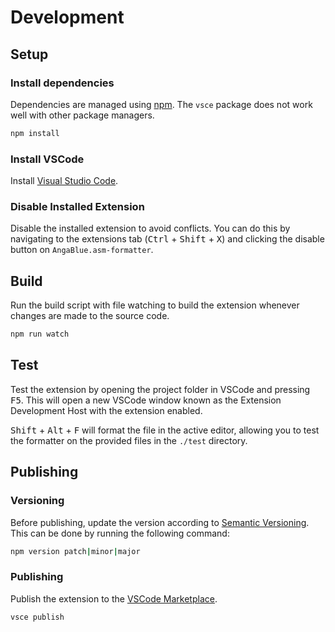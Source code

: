 # Development
## Setup
### Install dependencies
Dependencies are managed using [npm](https://www.npmjs.com/). The `vsce` package does not work well with other package managers.

```bash
npm install
```

### Install VSCode
Install [Visual Studio Code](https://code.visualstudio.com/).

### Disable Installed Extension
Disable the installed extension to avoid conflicts.  You can do this by navigating to the extensions tab (<kbd>Ctrl</kbd> + <kbd>Shift</kbd> + <kbd>X</kbd>) and clicking the disable button on `AngaBlue.asm-formatter`.

## Build
Run the build script with file watching to build the extension whenever changes are made to the source code.

```bash
npm run watch
```

## Test
Test the extension by opening the project folder in VSCode and pressing <kbd>F5</kbd>. This will open a new VSCode window known as the Extension Development Host with the extension enabled.

<kbd>Shift</kbd> + <kbd>Alt</kbd> + <kbd>F</kbd> will format the file in the active editor, allowing you to test the formatter on the provided files in the `./test` directory.

## Publishing
### Versioning
Before publishing, update the version according to [Semantic Versioning](https://semver.org/). This can be done by running the following command:

```bash
npm version patch|minor|major
```

### Publishing
Publish the extension to the [VSCode Marketplace](https://marketplace.visualstudio.com/).

```bash
vsce publish
```
